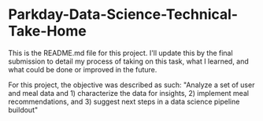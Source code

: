 # Parkday-Data-Science-Technical-Take-Home

This is the README.md file for this project. I'll update this by the final submission to detail my process of taking on this task, what I learned, and what could be done or improved in the future.

For this project, the objective was described as such:
"Analyze a set of user and meal data and 1) characterize the data for insights, 2) implement meal recommendations, and 3) suggest next steps in a data science pipeline buildout"
